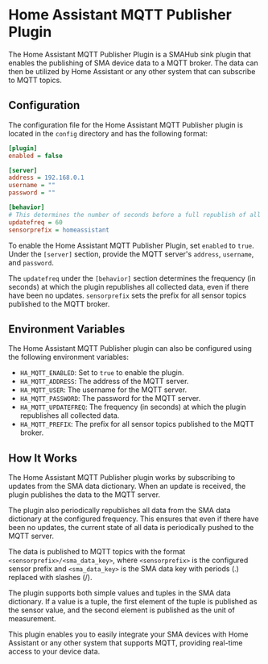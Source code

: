 # Home Assistant MQTT Publisher Plugin

The Home Assistant MQTT Publisher Plugin is a SMAHub sink plugin that enables the publishing of SMA device data to a MQTT broker. The data can then be utilized by Home Assistant or any other system that can subscribe to MQTT topics.

## Configuration

The configuration file for the Home Assistant MQTT Publisher plugin is located in the `config` directory and has the following format:

```ini
[plugin]
enabled = false

[server]
address = 192.168.0.1
username = ""
password = ""

[behavior]
# This determines the number of seconds before a full republish of all collected data, even if there's been no value updates
updatefreq = 60
sensorprefix = homeassistant
```

To enable the Home Assistant MQTT Publisher Plugin, set `enabled` to `true`. Under the `[server]` section, provide the MQTT server's `address`, `username`, and `password`. 

The `updatefreq` under the `[behavior]` section determines the frequency (in seconds) at which the plugin republishes all collected data, even if there have been no updates. `sensorprefix` sets the prefix for all sensor topics published to the MQTT broker.

## Environment Variables

The Home Assistant MQTT Publisher plugin can also be configured using the following environment variables:

- `HA_MQTT_ENABLED`: Set to `true` to enable the plugin.
- `HA_MQTT_ADDRESS`: The address of the MQTT server.
- `HA_MQTT_USER`: The username for the MQTT server.
- `HA_MQTT_PASSWORD`: The password for the MQTT server.
- `HA_MQTT_UPDATEFREQ`: The frequency (in seconds) at which the plugin republishes all collected data.
- `HA_MQTT_PREFIX`: The prefix for all sensor topics published to the MQTT broker.

## How It Works

The Home Assistant MQTT Publisher plugin works by subscribing to updates from the SMA data dictionary. When an update is received, the plugin publishes the data to the MQTT server.

The plugin also periodically republishes all data from the SMA data dictionary at the configured frequency. This ensures that even if there have been no updates, the current state of all data is periodically pushed to the MQTT server.

The data is published to MQTT topics with the format `<sensorprefix>/<sma_data_key>`, where `<sensorprefix>` is the configured sensor prefix and `<sma_data_key>` is the SMA data key with periods (.) replaced with slashes (/).

The plugin supports both simple values and tuples in the SMA data dictionary. If a value is a tuple, the first element of the tuple is published as the sensor value, and the second element is published as the unit of measurement.

This plugin enables you to easily integrate your SMA devices with Home Assistant or any other system that supports MQTT, providing real-time access to your device data.